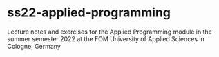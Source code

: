 # ss22-applied-programming
Lecture notes and exercises for the Applied Programming module in the summer semester 2022 at the FOM University of Applied Sciences in Cologne, Germany
